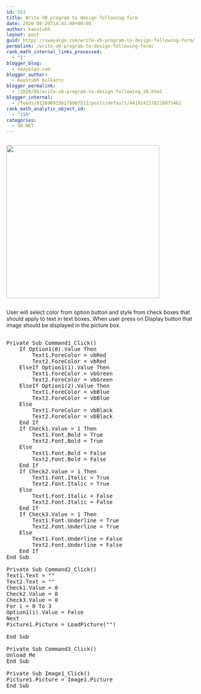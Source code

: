 ```yaml
---
id: 552
title: Write VB program to design following form
date: 2020-08-28T14:41:00+00:00
author: kaustubh
layout: post
guid: https://swayalgo.com/write-vb-program-to-design-following-form/
permalink: /write-vb-program-to-design-following-form/
rank_math_internal_links_processed:
  - "1"
blogger_blog:
  - swayalgo.com
blogger_author:
  - Kaustubh Kulkarni
blogger_permalink:
  - /2020/08/write-vb-program-to-design-following_28.html
blogger_internal:
  - /feeds/8126989156179907512/posts/default/4419141578218873462
rank_math_analytic_object_id:
  - "156"
categories:
  - VB.NET
---
```

<div style="clear: both;">
  <a href="https://1.bp.blogspot.com/-O5Xd__AGE84/X0kXemr1PWI/AAAAAAAAfgw/fe9-18WRlnsga64NDQPt8TuP8NsMhL5ZQCLcBGAsYHQ/s314/1.png" style="display: block; padding: 1em 0; text-align: none;"><img alt="" border="0" width="400" data-original-height="313" data-original-width="314" src="https://1.bp.blogspot.com/-O5Xd__AGE84/X0kXemr1PWI/AAAAAAAAfgw/fe9-18WRlnsga64NDQPt8TuP8NsMhL5ZQCLcBGAsYHQ/s400/1.png" /></a>
</div>

User will select color from option button and style from check boxes that should apply to text in text boxes. When user press on Display button that image should be displayed in the picture box. 

<pre><br />Private Sub Command1_Click()<br />    If Option1(0).Value Then<br />        Text1.ForeColor = vbRed<br />        Text2.ForeColor = vbRed<br />    ElseIf Option1(1).Value Then<br />        Text1.ForeColor = vbGreen<br />        Text2.ForeColor = vbGreen<br />    ElseIf Option1(2).Value Then<br />        Text1.ForeColor = vbBlue<br />        Text2.ForeColor = vbBlue<br />    Else<br />        Text1.ForeColor = vbBlack<br />        Text2.ForeColor = vbBlack<br />    End If<br />    If Check1.Value = 1 Then<br />        Text1.Font.Bold = True<br />        Text2.Font.Bold = True<br />    Else<br />        Text1.Font.Bold = False<br />        Text2.Font.Bold = False<br />    End If<br />    If Check2.Value = 1 Then<br />        Text1.Font.Italic = True<br />        Text2.Font.Italic = True<br />    Else<br />        Text1.Font.Italic = False<br />        Text2.Font.Italic = False<br />    End If<br />    If Check3.Value = 1 Then<br />        Text1.Font.Underline = True<br />        Text2.Font.Underline = True<br />    Else<br />        Text1.Font.Underline = False<br />        Text2.Font.Underline = False<br />    End If<br />End Sub<br /><br />Private Sub Command2_Click()<br />Text1.Text = ""<br />Text2.Text = ""<br />Check1.Value = 0<br />Check2.Value = 0<br />Check3.Value = 0<br />For i = 0 To 3<br />Option1(i).Value = False<br />Next<br />Picture1.Picture = LoadPicture("")<br /><br />End Sub<br /><br />Private Sub Command3_Click()<br />Unload Me<br />End Sub<br /><br />Private Sub Image1_Click()<br />Picture1.Picture = Image1.Picture<br />End Sub						     <br /><br /><br /><br /></pre>
